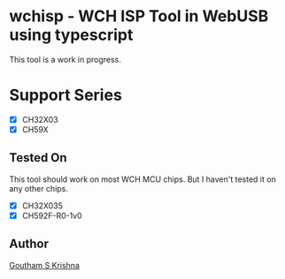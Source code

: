 # wchisp - WCH ISP Tool in WebUSB using typescript

This tool is a work in progress.

# Support Series

- [x] CH32X03
- [x] CH59X

## Tested On

This tool should work on most WCH MCU chips. But I haven't tested it on any other chips.

- [x] CH32X035
- [x] CH592F-R0-1v0

## Author

[Goutham S Krishna](https://www.linkedin.com/in/goutham-s-krishna-21ab151a0/)
